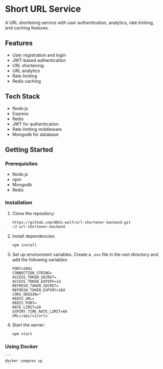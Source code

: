 # Short URL Service

A URL shortening service with user authentication, analytics, rate limiting, and caching features.

## Features

- User registration and login
- JWT-based authentication
- URL shortening
- URL analytics
- Rate limiting
- Redis caching

## Tech Stack

- Node.js
- Express
- Redis
- JWT for authentication
- Rate limiting middleware
- Mongodb for database

## Getting Started

### Prerequisites

- Node.js
- npm
- Mongodb
- Redis

### Installation

1. Clone the repository:

   ```bash
   https://github.com/Abhi-wolf/url-shortener-backend.git
   cd url-shortener-backend
   ```

2. Install dependencies:

   ```bash
   npm install
   ```

3. Set up environment variables. Create a `.env` file in the root directory and add the following variables:

   ```env
   PORT=5001
   CONNECTION_STRING=
   ACCESS_TOKEN_SECRET=
   ACCESS_TOKEN_EXPIRY=1d
   REFRESH_TOKEN_SECRET=
   REFRESH_TOKEN_EXPIRY=10d
   CORS_ORIGIN=*
   REDIS_URL=
   REDIS_PORT=
   RATE_LIMIT=20
   EXPIRY_TIME_RATE_LIMIT=60
   URL=/api/v1/urls
   ```

4. Start the server:
   ```bash
   npm start
   ```

### Using Docker

    ```
    docker compose up
    ```
